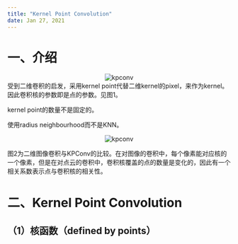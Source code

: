 ```yaml
---
title: "Kernel Point Convolution"
date: Jan 27, 2021
---
```


# 一、介绍
<center>
  <img src="../imgs/kpconv.png" alt="kpconv">
  </center>
  受到二维卷积的启发，采用kernel point代替二维kernel的pixel，来作为kernel。因此卷积核的参数即是点的参数。见图1。

  kernel point的数量不是固定的。

使用radius neighbourhood而不是KNN。

<center>
<img src="../imgs/kpconv2.png" alt="kpconv">
</center>

图2为二维图像卷积与KPConv的比较。在对图像的卷积中，每个像素能对应核的一个像素，但是在对点云的卷积中，卷积核覆盖的点的数量是变化的，因此有一个相关系数表示点与卷积核的相关性。

# 二、Kernel Point Convolution
## （1）核函数（defined by points）

